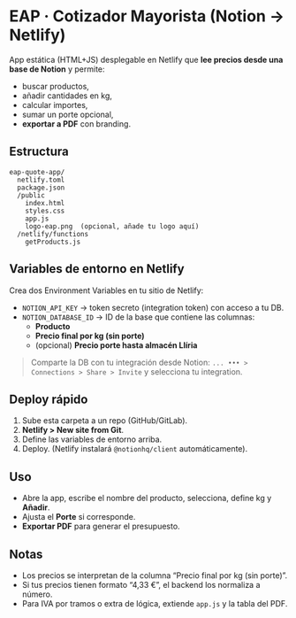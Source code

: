 # EAP · Cotizador Mayorista (Notion → Netlify)

App estática (HTML+JS) desplegable en Netlify que **lee precios desde una base de Notion** y permite:
- buscar productos,
- añadir cantidades en kg,
- calcular importes,
- sumar un porte opcional,
- **exportar a PDF** con branding.

## Estructura
```
eap-quote-app/
  netlify.toml
  package.json
  /public
    index.html
    styles.css
    app.js
    logo-eap.png  (opcional, añade tu logo aquí)
  /netlify/functions
    getProducts.js
```

## Variables de entorno en Netlify
Crea dos Environment Variables en tu sitio de Netlify:
- `NOTION_API_KEY` → token secreto (integration token) con acceso a tu DB.
- `NOTION_DATABASE_ID` → ID de la base que contiene las columnas:
  - **Producto**
  - **Precio final por kg (sin porte)**
  - (opcional) **Precio porte hasta almacén Llíria**

> Comparte la DB con tu integración desde Notion: `... ••• > Connections > Share > Invite` y selecciona tu integration.

## Deploy rápido
1. Sube esta carpeta a un repo (GitHub/GitLab).
2. **Netlify > New site from Git**.
3. Define las variables de entorno arriba.
4. Deploy. (Netlify instalará `@notionhq/client` automáticamente).

## Uso
- Abre la app, escribe el nombre del producto, selecciona, define kg y **Añadir**.
- Ajusta el **Porte** si corresponde.
- **Exportar PDF** para generar el presupuesto.

## Notas
- Los precios se interpretan de la columna “Precio final por kg (sin porte)”.
- Si tus precios tienen formato “4,33 €”, el backend los normaliza a número.
- Para IVA por tramos o extra de lógica, extiende `app.js` y la tabla del PDF.
